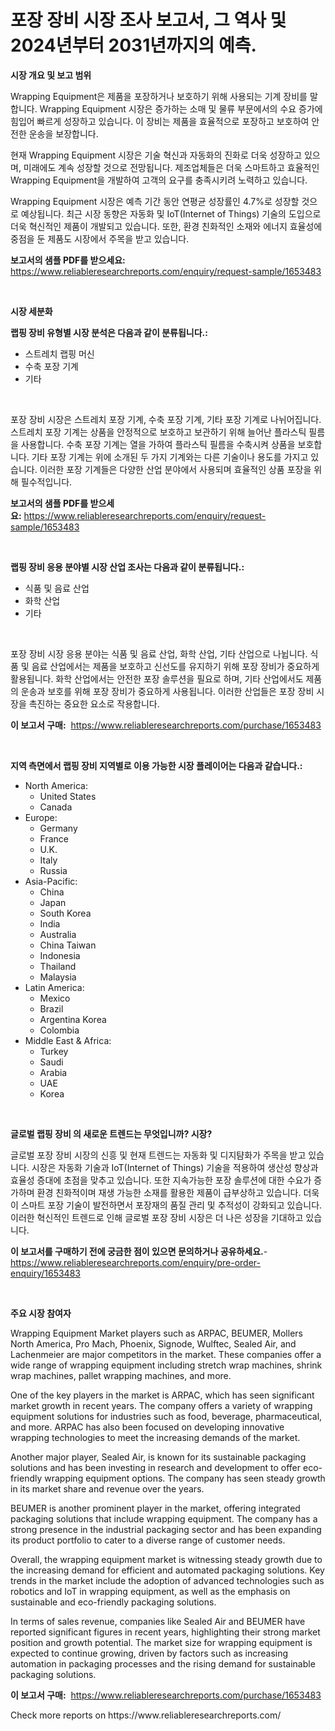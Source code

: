 <p><h1>포장 장비 시장 조사 보고서, 그 역사 및 2024년부터 2031년까지의 예측.</h1></p><p><strong>시장 개요 및 보고 범위</strong></p>
<p><p>Wrapping Equipment은 제품을 포장하거나 보호하기 위해 사용되는 기계 장비를 말합니다. Wrapping Equipment 시장은 증가하는 소매 및 물류 부문에서의 수요 증가에 힘입어 빠르게 성장하고 있습니다. 이 장비는 제품을 효율적으로 포장하고 보호하여 안전한 운송을 보장합니다.</p><p>현재 Wrapping Equipment 시장은 기술 혁신과 자동화의 진화로 더욱 성장하고 있으며, 미래에도 계속 성장할 것으로 전망됩니다. 제조업체들은 더욱 스마트하고 효율적인 Wrapping Equipment을 개발하여 고객의 요구를 충족시키려 노력하고 있습니다.</p><p>Wrapping Equipment 시장은 예측 기간 동안 연평균 성장률인 4.7%로 성장할 것으로 예상됩니다. 최근 시장 동향은 자동화 및 IoT(Internet of Things) 기술의 도입으로 더욱 혁신적인 제품이 개발되고 있습니다. 또한, 환경 친화적인 소재와 에너지 효율성에 중점을 둔 제품도 시장에서 주목을 받고 있습니다.</p></p>
<p><strong>보고서의 샘플 PDF를 받으세요:</strong> <a href="https://www.reliableresearchreports.com/enquiry/request-sample/1653483">https://www.reliableresearchreports.com/enquiry/request-sample/1653483</a></p>
<p>&nbsp;</p>
<p><strong>시장 세분화</strong></p>
<p><strong>랩핑 장비 유형별 시장 분석은 다음과 같이 분류됩니다.:</strong></p>
<p><ul><li>스트레치 랩핑 머신</li><li>수축 포장 기계</li><li>기타</li></ul></p>
<p>&nbsp;</p>
<p><p>포장 장비 시장은 스트레치 포장 기계, 수축 포장 기계, 기타 포장 기계로 나뉘어집니다. 스트레치 포장 기계는 상품을 안정적으로 보호하고 보관하기 위해 늘어난 플라스틱 필름을 사용합니다. 수축 포장 기계는 열을 가하여 플라스틱 필름을 수축시켜 상품을 보호합니다. 기타 포장 기계는 위에 소개된 두 가지 기계와는 다른 기술이나 용도를 가지고 있습니다. 이러한 포장 기계들은 다양한 산업 분야에서 사용되며 효율적인 상품 포장을 위해 필수적입니다.</p></p>
<p><strong>보고서의 샘플 PDF를 받으세요:</strong>&nbsp;<a href="https://www.reliableresearchreports.com/enquiry/request-sample/1653483">https://www.reliableresearchreports.com/enquiry/request-sample/1653483</a></p>
<p>&nbsp;</p>
<p><strong> 랩핑 장비 응용 분야별 시장 산업 조사는 다음과 같이 분류됩니다.:</strong></p>
<p><ul><li>식품 및 음료 산업</li><li>화학 산업</li><li>기타</li></ul></p>
<p>&nbsp;</p>
<p><p>포장 장비 시장 응용 분야는 식품 및 음료 산업, 화학 산업, 기타 산업으로 나뉩니다. 식품 및 음료 산업에서는 제품을 보호하고 신선도를 유지하기 위해 포장 장비가 중요하게 활용됩니다. 화학 산업에서는 안전한 포장 솔루션을 필요로 하며, 기타 산업에서도 제품의 운송과 보호를 위해 포장 장비가 중요하게 사용됩니다. 이러한 산업들은 포장 장비 시장을 촉진하는 중요한 요소로 작용합니다.</p></p>
<p><strong>이 보고서 구매:</strong>&nbsp; <a href="https://www.reliableresearchreports.com/purchase/1653483">https://www.reliableresearchreports.com/purchase/1653483</a></p>
<p>&nbsp;</p>
<p><strong>지역 측면에서 랩핑 장비 지역별로 이용 가능한 시장 플레이어는 다음과 같습니다.:</strong></p>
<p><ul>
    <li>
        North America:
        <ul>
            <li>United States</li>
            <li>Canada</li>
        </ul>
    </li>
    <li>
        Europe:
        <ul>
            <li>Germany</li>
            <li>France</li>
            <li>U.K.</li>
            <li>Italy</li>
            <li>Russia</li>
        </ul>
    </li>
    <li>
        Asia-Pacific:
        <ul>
            <li>China</li>
            <li>Japan</li>
            <li>South Korea</li>
            <li>India</li>
            <li>Australia</li>
            <li>China Taiwan</li>
            <li>Indonesia</li>
            <li>Thailand</li>
            <li>Malaysia</li>
        </ul>
    </li>
    <li>
        Latin America:
        <ul>
            <li>Mexico</li>
            <li>Brazil</li>
            <li>Argentina Korea</li>
            <li>Colombia</li>
        </ul>
    </li>
    <li>
        Middle East & Africa:
        <ul>
            <li>Turkey</li>
            <li>Saudi</li>
            <li>Arabia</li>
            <li>UAE</li>
            <li>Korea</li>
        </ul>
    </li>
    </ul></p>
<p>&nbsp;</p>
<p><strong>글로벌 랩핑 장비 의 새로운 트렌드는 무엇입니까? 시장?</strong></p>
<p><p>글로벌 포장 장비 시장의 신흥 및 현재 트렌드는 자동화 및 디지턈화가 주목을 받고 있습니다. 시장은 자동화 기술과 IoT(Internet of Things) 기술을 적용하여 생산성 향상과 효율성 증대에 초점을 맞추고 있습니다. 또한 지속가능한 포장 솔루션에 대한 수요가 증가하며 환경 친화적이며 재생 가능한 소재를 활용한 제품이 급부상하고 있습니다. 더욱이 스마트 포장 기술이 발전하면서 포장재의 품질 관리 및 추적성이 강화되고 있습니다. 이러한 혁신적인 트렌드로 인해 글로벌 포장 장비 시장은 더 나은 성장을 기대하고 있습니다.</p></p>
<p><strong>이 보고서를 구매하기 전에 궁금한 점이 있으면 문의하거나 공유하세요.</strong>- <a href="https://www.reliableresearchreports.com/enquiry/pre-order-enquiry/1653483">https://www.reliableresearchreports.com/enquiry/pre-order-enquiry/1653483</a></p>
<p>&nbsp;</p>
<p><strong>주요 시장 참여자</strong></p>
<p><p>Wrapping Equipment Market players such as ARPAC, BEUMER, Mollers North America, Pro Mach, Phoenix, Signode, Wulftec, Sealed Air, and Lachenmeier are major competitors in the market. These companies offer a wide range of wrapping equipment including stretch wrap machines, shrink wrap machines, pallet wrapping machines, and more.</p><p>One of the key players in the market is ARPAC, which has seen significant market growth in recent years. The company offers a variety of wrapping equipment solutions for industries such as food, beverage, pharmaceutical, and more. ARPAC has also been focused on developing innovative wrapping technologies to meet the increasing demands of the market.</p><p>Another major player, Sealed Air, is known for its sustainable packaging solutions and has been investing in research and development to offer eco-friendly wrapping equipment options. The company has seen steady growth in its market share and revenue over the years.</p><p>BEUMER is another prominent player in the market, offering integrated packaging solutions that include wrapping equipment. The company has a strong presence in the industrial packaging sector and has been expanding its product portfolio to cater to a diverse range of customer needs.</p><p>Overall, the wrapping equipment market is witnessing steady growth due to the increasing demand for efficient and automated packaging solutions. Key trends in the market include the adoption of advanced technologies such as robotics and IoT in wrapping equipment, as well as the emphasis on sustainable and eco-friendly packaging solutions.</p><p>In terms of sales revenue, companies like Sealed Air and BEUMER have reported significant figures in recent years, highlighting their strong market position and growth potential. The market size for wrapping equipment is expected to continue growing, driven by factors such as increasing automation in packaging processes and the rising demand for sustainable packaging solutions.</p></p>
<p><strong>이 보고서 구매:</strong>&nbsp;&nbsp;<a href="https://www.reliableresearchreports.com/purchase/1653483">https://www.reliableresearchreports.com/purchase/1653483</a></p>
<p>Check more reports on https://www.reliableresearchreports.com/</p>
